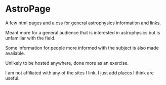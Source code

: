 # AstroPage
A few html pages and a css for general astrophysics information and links.

Meant more for a general audience that is interested in astrophysics but is unfamiliar with the field.

Some information for people more informed with the subject is also made available.

Unlikely to be hosted anywhere, done more as an exercise. 

I am not affiliated with any of the sites I link, I just add places I think are useful.
